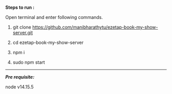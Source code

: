 **Steps to run :**

Open terminal and enter following commands.

1. git clone https://github.com/manibharathytu/ezetap-book-my-show-server.git
3. cd ezetap-book-my-show-server

3. npm i

4. sudo npm start



---


***Pre requisite:***

node v14.15.5
